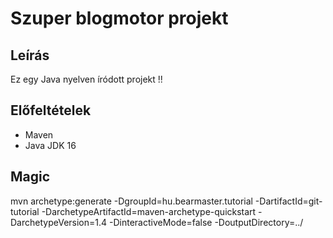 # Szuper blogmotor projekt

## Leírás
Ez egy Java nyelven íródott projekt !!

## Előfeltételek
* Maven
* Java JDK 16

## Magic
mvn archetype:generate
-DgroupId=hu.bearmaster.tutorial
-DartifactId=git-tutorial
-DarchetypeArtifactId=maven-archetype-quickstart
-DarchetypeVersion=1.4
-DinteractiveMode=false
-DoutputDirectory=../
